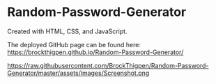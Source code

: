 # Random-Password-Generator
Created with HTML, CSS, and JavaScript.

The deployed GitHub page can be found here: https://brockthigpen.github.io/Random-Password-Generator/

https://raw.githubusercontent.com/BrockThigpen/Random-Password-Generator/master/assets/images/Screenshot.png
